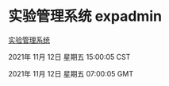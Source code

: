 # 实验管理系统 expadmin
[实验管理系统](http://59.174.24.190:56808/expadmin-782313d2-e1b1-4ea7-932e-3a55e6a1a4d0/)

2021年 11月 12日 星期五 15:00:05 CST

2021年 11月 12日 星期五 07:00:05 GMT
